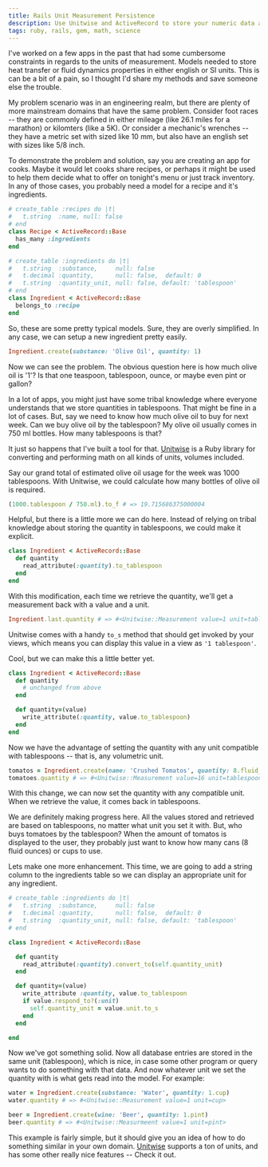 ```yaml
---
title: Rails Unit Measurement Persistence
description: Use Unitwise and ActiveRecord to store your numeric data as a length, time, mass, weight, or any other measurement.
tags: ruby, rails, gem, math, science
---
```


I've worked on a few apps in the past that had some cumbersome constraints in 
regards to the units of measurement. Models needed to store heat transfer or 
fluid dynamics properties in either english or SI units. This is can be a bit
of a pain, so I thought I'd share my methods and save someone else the trouble.

My problem scenario was in an engineering realm, but there are plenty of more
mainstream domains that have the same problem. Consider foot races -- they are 
commonly defined in either mileage (like 26.1 miles for a marathon) or kilomters 
(like a 5K). Or consider a mechanic's wrenches -- they have a metric set with 
sized like 10 mm, but also have an english set with sizes like 5/8 inch.

To demonstrate the problem and solution, say you are creating an app for cooks. 
Maybe it would let cooks share recipes, or perhaps it might be used to help 
them decide what to offer on tonight's menu or just track inventory. In any of 
those cases, you probably need a model for a recipe and it's ingredients.

```ruby
# create_table :recipes do |t|
#   t.string  :name, null: false
# end
class Recipe < ActiveRecord::Base
  has_many :ingredients
end
```

```ruby
# create_table :ingredients do |t|
#   t.string  :substance,     null: false
#   t.decimal :quantity,      null: false,  default: 0
#   t.string  :quantity_unit, null: false, default: 'tablespoon'
# end
class Ingredient < ActiveRecord::Base
  belongs_to :recipe
end
```

So, these are some pretty typical models. Sure, they are overly simplified. In
any case, we can setup a new ingredient pretty easily.

```ruby
Ingredient.create(substance: 'Olive Oil', quantity: 1)
```

Now we can see the problem. The obvious question here is how much olive oil is 
'1'? Is that one teaspoon, tablespoon, ounce, or maybe even pint or gallon?

In a lot of apps, you might just have some tribal knowledge where everyone
understands that we store quantities in tablespoons. That might be fine in a
lot of cases. But, say we need to know how much olive oil to buy for next week.
Can we buy olive oil by the tablespoon? My olive oil usually comes in 750 ml
bottles. How many tablespoons is that?

It just so happens that I've built a tool for that. [Unitwise](//github.com/joshwlewis/unitwise)
is a Ruby library for converting and performing math on all kinds of units,
volumes included.

Say our grand total of estimated olive oil usage for the week was 1000 tablespoons.
With Unitwise, we could calculate how many bottles of olive oil is required.

```ruby
(1000.tablespoon / 750.ml).to_f # => 19.715686375000004
```

Helpful, but there is a little more we can do here. Instead of relying on
tribal knowledge about storing the quantity in tablespoons, we could make it
explicit.

```ruby
class Ingredient < ActiveRecord::Base
  def quantity
    read_attribute(:quantity).to_tablespoon
  end
end
```

With this modification, each time we retrieve the quantity, we'll get a
measurement back with a value and a unit.

```ruby
Ingredient.last.quantity # => #<Unitwise::Measurement value=1 unit=tablespoon>
```

Unitwise comes with a handy `to_s` method that should get invoked by your views,
which means you can display this value in a view as `'1 tablespoon'`.

Cool, but we can make this a little better yet.

```ruby
class Ingredient < ActiveRecord::Base
  def quantity
    # unchanged from above
  end

  def quantity=(value)
    write_attribute(:quantity, value.to_tablespoon)
  end
end
```

Now we have the advantage of setting the quantity with any unit compatible
with tablespoons -- that is, any volumetric unit.

```ruby
tomatos = Ingredient.create(name: 'Crushed Tomatos', quantity: 8.fluid_ounce)
tomatoes.quantity # => #<Unitwise::Measurement value=16 unit=tablespoon>
```

With this change, we can now set the quantity with any compatible unit. When
we retrieve the value, it comes back in tablespoons.

We are definitely making progress here. All the values stored and retrieved are
based on tablespoons, no matter what unit you set it with. But, who buys tomatoes
by the tablespoon? When the amount of tomatos is displayed to the user, they
probably just want to know how many cans (8 fluid ounces) or cups to use.

Lets make one more enhancement. This time, we are going to add a string column
to the ingredients table so we can display an appropriate unit for any
ingredient.

```ruby
# create_table :ingredients do |t|
#   t.string  :substance,     null: false
#   t.decimal :quantity,      null: false,  default: 0
#   t.string  :quantity_unit, null: false, default: 'tablespoon'
# end

class Ingredient < ActiveRecord::Base

  def quantity
    read_attribute(:quantity).convert_to(self.quantity_unit)
  end

  def quantity=(value)
    write_attribute :quantity, value.to_tablespoon
    if value.respond_to?(:unit)
      self.quantity_unit = value.unit.to_s
    end
  end

end
```

Now we've got something solid. Now all database entries are stored in the same
unit (tablespoon), which is nice, in case some other program or query wants to do
something with that data. And now whatever unit we set the quantity with is what
gets read into the model. For example:

```ruby
water = Ingredient.create(substance: 'Water', quantity: 1.cup)
water.quantity # => #<Unitwise::Measurement value=1 unit=cup>

beer = Ingredient.create(wine: 'Beer', quantity: 1.pint)
beer.quantity # => #<Unitwise::Measurmeent value=1 unit=pint>
```

This example is fairly simple, but it should give you an idea of how to do 
something similar in your own domain.
[Unitwise](//github.com/joshwlewis/unitwise/) supports a ton of units, and has
some other really nice features -- Check it out.
